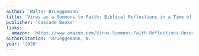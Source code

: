 ```yaml
---
author: 'Walter Brueggemann'
title: 'Virus as a Summons to Faith: Biblical Reflections in a Time of Loss, Grief, and Uncertainty'
publisher: 'Cascade Books'
links:
  amazon: 'https://www.amazon.com/Virus-Summons-Faith-Reflections-Uncertainty/dp/1725276739'
authorCitation: 'Brueggemann, W.'
year: '2020'
---
```

